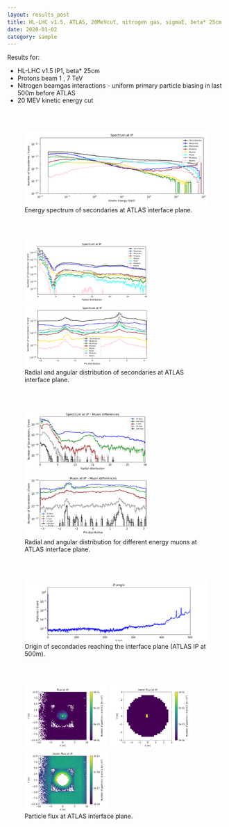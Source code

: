 ```yaml
---
layout: results_post
title: HL-LHC v1.5, ATLAS, 20MeVcut, nitrogen gas, sigmaE, beta* 25cm
date: 2020-01-02
category: sample
---
```

Results for:
   * HL-LHC v1.5 IP1, beta* 25cm
   * Protons beam 1 , 7 TeV
   * Nitrogen beamgas interactions - uniform primary particle biasing in last 500m before ATLAS
   * 20 MEV kinetic energy cut

<br>
<br>

<figure>
<img src="/public/img/output_hllhc_v1p5_ATLAS_1_500_beta25_20MeVcut_nitrogen_sigmaE/INTERFACE_PLANE_spectrum_kene_interface_plane_output_hllhc_v1p5_ATLAS_1_500_beta25_20MeVcut_nitrogen_sigmaE.png" style="width: 60vw;">
<figcaption>Energy spectrum of secondaries at ATLAS interface plane.</figcaption>
</figure>

<br>
<br>

<figure>
<img src="/public/img/output_hllhc_v1p5_ATLAS_1_500_beta25_20MeVcut_nitrogen_sigmaE/INTERFACE_PLANE_spectrum_R_output_hllhc_v1p5_ATLAS_1_500_beta25_20MeVcut_nitrogen_sigmaE.png" style="width: 30vw;">
<img src="/public/img/output_hllhc_v1p5_ATLAS_1_500_beta25_20MeVcut_nitrogen_sigmaE/INTERFACE_PLANE_spectrum_phi_end_output_hllhc_v1p5_ATLAS_1_500_beta25_20MeVcut_nitrogen_sigmaE.png" style="width: 30vw;">
<figcaption>Radial and angular distribution of secondaries at ATLAS interface plane.</figcaption>
</figure>

<br>
<br>

<figure>
<img src="/public/img/output_hllhc_v1p5_ATLAS_1_500_beta25_20MeVcut_nitrogen_sigmaE/INTERFACE_PLANE_mu_diff_R_output_hllhc_v1p5_ATLAS_1_500_beta25_20MeVcut_nitrogen_sigmaE.png" style="width: 30vw;">
<img src="/public/img/output_hllhc_v1p5_ATLAS_1_500_beta25_20MeVcut_nitrogen_sigmaE/INTERFACE_PLANE_mu_diff_phi_output_hllhc_v1p5_ATLAS_1_500_beta25_20MeVcut_nitrogen_sigmaE.png" style="width: 30vw;">
<figcaption>Radial and angular distribution for different energy muons at ATLAS interface plane.</figcaption>
</figure>

<br>
<br>

<figure>
<img src="/public/img/output_hllhc_v1p5_ATLAS_1_500_beta25_20MeVcut_nitrogen_sigmaE/FASER_traj_output_hllhc_v1p5_ATLAS_1_500_beta25_20MeVcut_nitrogen_sigmaE.png" style="width: 60vw;">
<figcaption>Origin of secondaries reaching the interface plane (ATLAS IP at 500m).</figcaption>
</figure>

<br>
<br>

<figure>
<img src="/public/img/output_hllhc_v1p5_ATLAS_1_500_beta25_20MeVcut_nitrogen_sigmaE/flux_INTERFACE_PLANE_all_output_hllhc_v1p5_ATLAS_1_500_beta25_20MeVcut_nitrogen_sigmaE.png" style="width: 20vw;">
<img src="/public/img/output_hllhc_v1p5_ATLAS_1_500_beta25_20MeVcut_nitrogen_sigmaE/flux_INTERFACE_PLANE_in_output_hllhc_v1p5_ATLAS_1_500_beta25_20MeVcut_nitrogen_sigmaE.png" style="width: 20vw;">
<img src="/public/img/output_hllhc_v1p5_ATLAS_1_500_beta25_20MeVcut_nitrogen_sigmaE/flux_INTERFACE_PLANE_out_output_hllhc_v1p5_ATLAS_1_500_beta25_20MeVcut_nitrogen_sigmaE.png" style="width: 20vw;">
<figcaption>Particle flux at ATLAS interface plane.</figcaption>
</figure>

